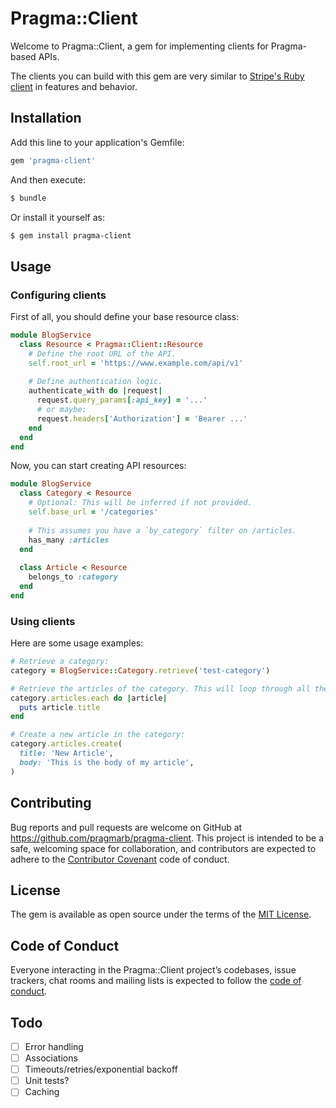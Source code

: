 # Pragma::Client

Welcome to Pragma::Client, a gem for implementing clients for Pragma-based APIs.

The clients you can build with this gem are very similar to [Stripe's Ruby client](https://github.com/stripe/stripe-ruby)
in features and behavior.

## Installation

Add this line to your application's Gemfile:

```ruby
gem 'pragma-client'
```

And then execute:

```bash
$ bundle
```

Or install it yourself as:

```bash
$ gem install pragma-client
```

## Usage

### Configuring clients

First of all, you should define your base resource class:

```ruby
module BlogService
  class Resource < Pragma::Client::Resource
    # Define the root URL of the API.
    self.root_url = 'https://www.example.com/api/v1'
    
    # Define authentication logic.
    authenticate_with do |request|
      request.query_params[:api_key] = '...'
      # or maybe:
      request.headers['Authorization'] = 'Bearer ...' 
    end
  end
end
```

Now, you can start creating API resources:

```ruby
module BlogService
  class Category < Resource
    # Optional: This will be inferred if not provided.
    self.base_url = '/categories'
    
    # This assumes you have a `by_category` filter on /articles.
    has_many :articles
  end
  
  class Article < Resource
    belongs_to :category
  end
end
```

### Using clients

Here are some usage examples:

```ruby
# Retrieve a category:
category = BlogService::Category.retrieve('test-category')

# Retrieve the articles of the category. This will loop through all the pages:
category.articles.each do |article|
  puts article.title
end

# Create a new article in the category:
category.articles.create(
  title: 'New Article', 
  body: 'This is the body of my article',
) 
```

## Contributing

Bug reports and pull requests are welcome on GitHub at https://github.com/pragmarb/pragma-client. 
This project is intended to be a safe, welcoming space for collaboration, and contributors are 
expected to adhere to the [Contributor Covenant](http://contributor-covenant.org) code of conduct.

## License

The gem is available as open source under the terms of the [MIT License](https://opensource.org/licenses/MIT).

## Code of Conduct

Everyone interacting in the Pragma::Client project’s codebases, issue trackers, chat rooms and 
mailing lists is expected to follow the [code of conduct](https://github.com/pragmarb/pragma-client/blob/master/CODE_OF_CONDUCT.md).

## Todo

- [ ] Error handling
- [ ] Associations
- [ ] Timeouts/retries/exponential backoff
- [ ] Unit tests?
- [ ] Caching
